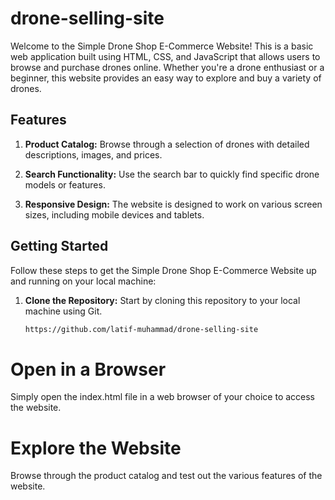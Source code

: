 # drone-selling-site

Welcome to the Simple Drone Shop E-Commerce Website! This is a basic web application built using HTML, CSS, and JavaScript that allows users to browse and purchase drones online. Whether you're a drone enthusiast or a beginner, this website provides an easy way to explore and buy a variety of drones.


## Features

1. **Product Catalog:** Browse through a selection of drones with detailed descriptions, images, and prices.

2. **Search Functionality:** Use the search bar to quickly find specific drone models or features.

3. **Responsive Design:** The website is designed to work on various screen sizes, including mobile devices and tablets.

## Getting Started

Follow these steps to get the Simple Drone Shop E-Commerce Website up and running on your local machine:

1. **Clone the Repository:** Start by cloning this repository to your local machine using Git.

   ```bash
   https://github.com/latif-muhammad/drone-selling-site


# Open in a Browser
Simply open the index.html file in a web browser of your choice to access the website.

# Explore the Website
Browse through the product catalog and test out the various features of the website.
